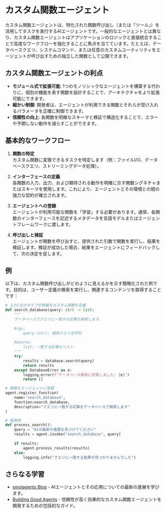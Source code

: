 # カスタム関数エージェント

カスタム関数エージェントは、特化された関数呼び出し（または「ツール」）を活用してタスクを実行するAIエージェントです。一般的なエージェントとは異なり、カスタム関数エージェントはアプリケーションのロジックと直接統合することで高度なワークフローを強化することに焦点を当てています。たとえば、データベースクエリ、システムコマンド、または任意のカスタムユーティリティをエージェントが呼び出すための独立した関数として公開できます。

## カスタム関数エージェントの利点

- **モジュール式で拡張可能**: 1つのモノリシックなエージェントを構築する代わりに、個別の機能を表す関数を設計することで、アーキテクチャをより拡張可能にできます。
- **細かい制御**: 開発者は、エージェントが利用できる関数とそれらが受け入れるパラメータを正確に制御できます。
- **信頼性の向上**: 各関数を明確なスキーマと検証で構造化することで、エラーや予期しない動作を減らすことができます。

## 基本的なワークフロー

1. **関数の特定**  
   カスタム関数に変換できるタスクを特定します（例：ファイルI/O、データベースクエリ、ストリーミングデータ処理）。

2. **インターフェースの定義**  
   各関数の入力、出力、および期待される動作を明確に示す関数シグネチャまたはスキーマを使用します。これにより、エージェントとその環境との間の強力な契約が確立されます。

3. **エージェントへの登録**  
   エージェントが利用可能な関数を「学習」する必要があります。通常、各関数のインターフェースを記述するメタデータを言語モデルまたはエージェントフレームワークに渡します。

4. **呼び出しと検証**  
   エージェントが関数を呼び出すと、提供された引数で関数を実行し、結果を検証します。検証が成功した場合、結果をエージェントにフィードバックして、次の決定を促します。

## 例

以下は、カスタム関数呼び出しがどのように見えるかを示す簡略化された例です。目的は、ユーザー定義の検索を実行し、関連するコンテンツを取得することです：

```python
# 入力/出力タイプが明確なカスタム関数を定義
def search_database(query: str) -> list:
    """
    データベースでクエリに一致する記事を検索します。
    
    Args:
        query (str): 検索クエリ文字列
        
    Returns:
        list: 一致する記事のリスト
    """
    try:
        results = database.search(query)
        return results
    except DatabaseError as e:
        logging.error(f"データベース検索に失敗しました: {e}")
        return []

# 関数をエージェントに登録
agent.register_function(
    name="search_database",
    function=search_database,
    description="クエリに一致する記事をデータベースで検索します"
)

# 使用例
def process_search():
    query = "AIの最新の進展を見つけてください"
    results = agent.invoke("search_database", query)
    
    if results:
        agent.process_results(results)
    else:
        logging.info("クエリに一致する結果が見つかりませんでした")
```

## さらなる学習

- [smolagents Blog](https://huggingface.co/blog/smolagents) - AIエージェントとその応用についての最新の進展を学びます。
- [Building Good Agents](https://huggingface.co/docs/smolagents/tutorials/building_good_agents) - 信頼性が高く効果的なカスタム関数エージェントを開発するための包括的なガイド。
